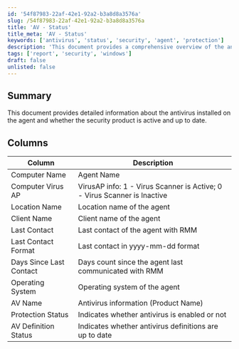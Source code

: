 ```yaml
---
id: '54f87983-22af-42e1-92a2-b3a8d8a3576a'
slug: /54f87983-22af-42e1-92a2-b3a8d8a3576a
title: 'AV - Status'
title_meta: 'AV - Status'
keywords: ['antivirus', 'status', 'security', 'agent', 'protection']
description: 'This document provides a comprehensive overview of the antivirus status on agents, detailing information about the installed antivirus software, its activation status, and whether it is up to date. It includes key metrics such as last contact time, operating system details, and protection status.'
tags: ['report', 'security', 'windows']
draft: false
unlisted: false
---
```


## Summary

This document provides detailed information about the antivirus installed on the agent and whether the security product is active and up to date.

## Columns

| Column                     | Description                                                  |
|----------------------------|--------------------------------------------------------------|
| Computer Name              | Agent Name                                                  |
| Computer Virus AP          | VirusAP info: 1 - Virus Scanner is Active; 0 - Virus Scanner is Inactive |
| Location Name              | Location name of the agent                                   |
| Client Name                | Client name of the agent                                     |
| Last Contact               | Last contact of the agent with RMM                          |
| Last Contact Format        | Last contact in yyyy-mm-dd format                           |
| Days Since Last Contact    | Days count since the agent last communicated with RMM       |
| Operating System           | Operating system of the agent                                |
| AV Name                    | Antivirus information (Product Name)                         |
| Protection Status          | Indicates whether antivirus is enabled or not               |
| AV Definition Status       | Indicates whether antivirus definitions are up to date      |


